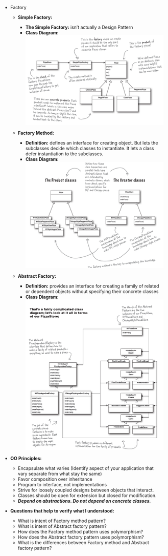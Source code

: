 * Factory
  * **Simple Factory:**
    * **The Simple Factory:** isn’t actually a Design Pattern
    * **Class Diagram:**
    ![img.png](simple-factory-class-diagram.png)
  * **Factory Method:** 
    * **Definition:** defines an interface for creating object. But lets the subclasses decide which classes to instantiate. It lets a class defer instantiation to the subclasses.
    * **Class Diagram:**
    ![img.png](factory-method-class-diagram.png)
      
  * **Abstract Factory:**
    * **Definition:** provides an interface for creating a family of related or dependent objects without specifying their concrete classes
    * **Class Diagram:**
    ![img.png](abstract-factory-class-diagram.png)

* **OO Principles:**
    * Encapsulate what varies (Identify aspect of your application that vary separate from what stay the same)
    * Favor composition over inheritance
    * Program to interface, not implementations
    * Strive for loosely coupled designs between objects that interact.
    * Classes should be open for extension but closed for modification.
    * **_Depend on abstractions. Do not depend on concrete classes._**

* **Questions that help to verify what I understood:**
    * What is intent of Factory method pattern?
    * What is intent of Abstract factory pattern?
    * How does the Factory method pattern uses polymorphism?
    * How does the Abstract  factory pattern uses polymorphism?
    * What is the differences between Factory method and Abstract factory pattern?
